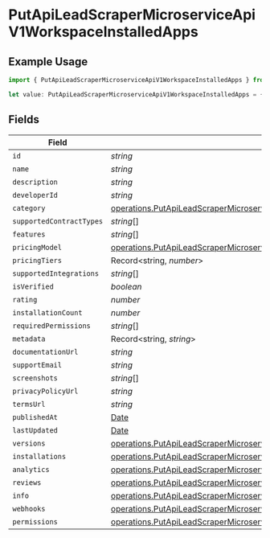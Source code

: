 # PutApiLeadScraperMicroserviceApiV1WorkspaceInstalledApps

## Example Usage

```typescript
import { PutApiLeadScraperMicroserviceApiV1WorkspaceInstalledApps } from "oppulence-backend-sdk/models/operations";

let value: PutApiLeadScraperMicroserviceApiV1WorkspaceInstalledApps = {};
```

## Fields

| Field                                                                                                                                                                                        | Type                                                                                                                                                                                         | Required                                                                                                                                                                                     | Description                                                                                                                                                                                  |
| -------------------------------------------------------------------------------------------------------------------------------------------------------------------------------------------- | -------------------------------------------------------------------------------------------------------------------------------------------------------------------------------------------- | -------------------------------------------------------------------------------------------------------------------------------------------------------------------------------------------- | -------------------------------------------------------------------------------------------------------------------------------------------------------------------------------------------- |
| `id`                                                                                                                                                                                         | *string*                                                                                                                                                                                     | :heavy_minus_sign:                                                                                                                                                                           | N/A                                                                                                                                                                                          |
| `name`                                                                                                                                                                                       | *string*                                                                                                                                                                                     | :heavy_minus_sign:                                                                                                                                                                           | N/A                                                                                                                                                                                          |
| `description`                                                                                                                                                                                | *string*                                                                                                                                                                                     | :heavy_minus_sign:                                                                                                                                                                           | N/A                                                                                                                                                                                          |
| `developerId`                                                                                                                                                                                | *string*                                                                                                                                                                                     | :heavy_minus_sign:                                                                                                                                                                           | N/A                                                                                                                                                                                          |
| `category`                                                                                                                                                                                   | [operations.PutApiLeadScraperMicroserviceApiV1WorkspaceCategory](../../models/operations/putapileadscrapermicroserviceapiv1workspacecategory.md)                                             | :heavy_minus_sign:                                                                                                                                                                           | N/A                                                                                                                                                                                          |
| `supportedContractTypes`                                                                                                                                                                     | *string*[]                                                                                                                                                                                   | :heavy_minus_sign:                                                                                                                                                                           | N/A                                                                                                                                                                                          |
| `features`                                                                                                                                                                                   | *string*[]                                                                                                                                                                                   | :heavy_minus_sign:                                                                                                                                                                           | N/A                                                                                                                                                                                          |
| `pricingModel`                                                                                                                                                                               | [operations.PutApiLeadScraperMicroserviceApiV1WorkspacePricingModel](../../models/operations/putapileadscrapermicroserviceapiv1workspacepricingmodel.md)                                     | :heavy_minus_sign:                                                                                                                                                                           | N/A                                                                                                                                                                                          |
| `pricingTiers`                                                                                                                                                                               | Record<string, *number*>                                                                                                                                                                     | :heavy_minus_sign:                                                                                                                                                                           | N/A                                                                                                                                                                                          |
| `supportedIntegrations`                                                                                                                                                                      | *string*[]                                                                                                                                                                                   | :heavy_minus_sign:                                                                                                                                                                           | N/A                                                                                                                                                                                          |
| `isVerified`                                                                                                                                                                                 | *boolean*                                                                                                                                                                                    | :heavy_minus_sign:                                                                                                                                                                           | N/A                                                                                                                                                                                          |
| `rating`                                                                                                                                                                                     | *number*                                                                                                                                                                                     | :heavy_minus_sign:                                                                                                                                                                           | N/A                                                                                                                                                                                          |
| `installationCount`                                                                                                                                                                          | *number*                                                                                                                                                                                     | :heavy_minus_sign:                                                                                                                                                                           | N/A                                                                                                                                                                                          |
| `requiredPermissions`                                                                                                                                                                        | *string*[]                                                                                                                                                                                   | :heavy_minus_sign:                                                                                                                                                                           | N/A                                                                                                                                                                                          |
| `metadata`                                                                                                                                                                                   | Record<string, *string*>                                                                                                                                                                     | :heavy_minus_sign:                                                                                                                                                                           | N/A                                                                                                                                                                                          |
| `documentationUrl`                                                                                                                                                                           | *string*                                                                                                                                                                                     | :heavy_minus_sign:                                                                                                                                                                           | N/A                                                                                                                                                                                          |
| `supportEmail`                                                                                                                                                                               | *string*                                                                                                                                                                                     | :heavy_minus_sign:                                                                                                                                                                           | N/A                                                                                                                                                                                          |
| `screenshots`                                                                                                                                                                                | *string*[]                                                                                                                                                                                   | :heavy_minus_sign:                                                                                                                                                                           | N/A                                                                                                                                                                                          |
| `privacyPolicyUrl`                                                                                                                                                                           | *string*                                                                                                                                                                                     | :heavy_minus_sign:                                                                                                                                                                           | N/A                                                                                                                                                                                          |
| `termsUrl`                                                                                                                                                                                   | *string*                                                                                                                                                                                     | :heavy_minus_sign:                                                                                                                                                                           | N/A                                                                                                                                                                                          |
| `publishedAt`                                                                                                                                                                                | [Date](https://developer.mozilla.org/en-US/docs/Web/JavaScript/Reference/Global_Objects/Date)                                                                                                | :heavy_minus_sign:                                                                                                                                                                           | N/A                                                                                                                                                                                          |
| `lastUpdated`                                                                                                                                                                                | [Date](https://developer.mozilla.org/en-US/docs/Web/JavaScript/Reference/Global_Objects/Date)                                                                                                | :heavy_minus_sign:                                                                                                                                                                           | N/A                                                                                                                                                                                          |
| `versions`                                                                                                                                                                                   | [operations.PutApiLeadScraperMicroserviceApiV1WorkspaceWorkspacesResponse200Versions](../../models/operations/putapileadscrapermicroserviceapiv1workspaceworkspacesresponse200versions.md)[] | :heavy_minus_sign:                                                                                                                                                                           | N/A                                                                                                                                                                                          |
| `installations`                                                                                                                                                                              | [operations.PutApiLeadScraperMicroserviceApiV1WorkspaceInstallations](../../models/operations/putapileadscrapermicroserviceapiv1workspaceinstallations.md)[]                                 | :heavy_minus_sign:                                                                                                                                                                           | N/A                                                                                                                                                                                          |
| `analytics`                                                                                                                                                                                  | [operations.PutApiLeadScraperMicroserviceApiV1WorkspaceAnalytics](../../models/operations/putapileadscrapermicroserviceapiv1workspaceanalytics.md)[]                                         | :heavy_minus_sign:                                                                                                                                                                           | N/A                                                                                                                                                                                          |
| `reviews`                                                                                                                                                                                    | [operations.PutApiLeadScraperMicroserviceApiV1WorkspaceWorkspacesReviews](../../models/operations/putapileadscrapermicroserviceapiv1workspaceworkspacesreviews.md)[]                         | :heavy_minus_sign:                                                                                                                                                                           | N/A                                                                                                                                                                                          |
| `info`                                                                                                                                                                                       | [operations.PutApiLeadScraperMicroserviceApiV1WorkspaceInfo](../../models/operations/putapileadscrapermicroserviceapiv1workspaceinfo.md)                                                     | :heavy_minus_sign:                                                                                                                                                                           | N/A                                                                                                                                                                                          |
| `webhooks`                                                                                                                                                                                   | [operations.PutApiLeadScraperMicroserviceApiV1WorkspaceWorkspacesWebhooks](../../models/operations/putapileadscrapermicroserviceapiv1workspaceworkspaceswebhooks.md)[]                       | :heavy_minus_sign:                                                                                                                                                                           | N/A                                                                                                                                                                                          |
| `permissions`                                                                                                                                                                                | [operations.PutApiLeadScraperMicroserviceApiV1WorkspaceWorkspacesPermissions](../../models/operations/putapileadscrapermicroserviceapiv1workspaceworkspacespermissions.md)[]                 | :heavy_minus_sign:                                                                                                                                                                           | N/A                                                                                                                                                                                          |